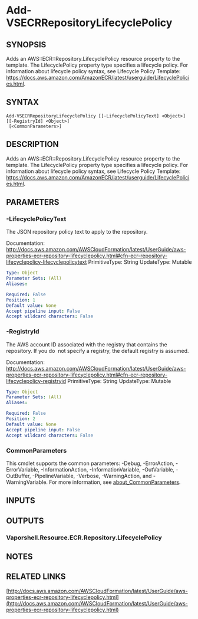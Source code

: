 # Add-VSECRRepositoryLifecyclePolicy

## SYNOPSIS
Adds an AWS::ECR::Repository.LifecyclePolicy resource property to the template.
The LifecyclePolicy property type specifies a lifecycle policy.
For information about lifecycle policy syntax, see Lifecycle Policy Template: https://docs.aws.amazon.com/AmazonECR/latest/userguide/LifecyclePolicies.html.

## SYNTAX

```
Add-VSECRRepositoryLifecyclePolicy [[-LifecyclePolicyText] <Object>] [[-RegistryId] <Object>]
 [<CommonParameters>]
```

## DESCRIPTION
Adds an AWS::ECR::Repository.LifecyclePolicy resource property to the template.
The LifecyclePolicy property type specifies a lifecycle policy.
For information about lifecycle policy syntax, see Lifecycle Policy Template: https://docs.aws.amazon.com/AmazonECR/latest/userguide/LifecyclePolicies.html.

## PARAMETERS

### -LifecyclePolicyText
The JSON repository policy text to apply to the repository.

Documentation: http://docs.aws.amazon.com/AWSCloudFormation/latest/UserGuide/aws-properties-ecr-repository-lifecyclepolicy.html#cfn-ecr-repository-lifecyclepolicy-lifecyclepolicytext
PrimitiveType: String
UpdateType: Mutable

```yaml
Type: Object
Parameter Sets: (All)
Aliases:

Required: False
Position: 1
Default value: None
Accept pipeline input: False
Accept wildcard characters: False
```

### -RegistryId
The AWS account ID associated with the registry that contains the repository.
If you do  not specify a registry, the default registry is assumed.

Documentation: http://docs.aws.amazon.com/AWSCloudFormation/latest/UserGuide/aws-properties-ecr-repository-lifecyclepolicy.html#cfn-ecr-repository-lifecyclepolicy-registryid
PrimitiveType: String
UpdateType: Mutable

```yaml
Type: Object
Parameter Sets: (All)
Aliases:

Required: False
Position: 2
Default value: None
Accept pipeline input: False
Accept wildcard characters: False
```

### CommonParameters
This cmdlet supports the common parameters: -Debug, -ErrorAction, -ErrorVariable, -InformationAction, -InformationVariable, -OutVariable, -OutBuffer, -PipelineVariable, -Verbose, -WarningAction, and -WarningVariable. For more information, see [about_CommonParameters](http://go.microsoft.com/fwlink/?LinkID=113216).

## INPUTS

## OUTPUTS

### Vaporshell.Resource.ECR.Repository.LifecyclePolicy
## NOTES

## RELATED LINKS

[http://docs.aws.amazon.com/AWSCloudFormation/latest/UserGuide/aws-properties-ecr-repository-lifecyclepolicy.html](http://docs.aws.amazon.com/AWSCloudFormation/latest/UserGuide/aws-properties-ecr-repository-lifecyclepolicy.html)

